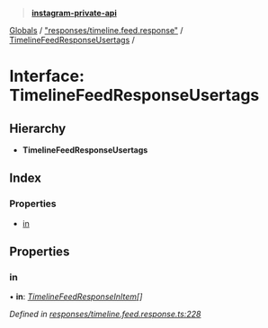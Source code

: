 > **[instagram-private-api](../README.md)**

[Globals](../README.md) / ["responses/timeline.feed.response"](../modules/_responses_timeline_feed_response_.md) / [TimelineFeedResponseUsertags](_responses_timeline_feed_response_.timelinefeedresponseusertags.md) /

# Interface: TimelineFeedResponseUsertags

## Hierarchy

* **TimelineFeedResponseUsertags**

## Index

### Properties

* [in](_responses_timeline_feed_response_.timelinefeedresponseusertags.md#in)

## Properties

###  in

• **in**: *[TimelineFeedResponseInItem](_responses_timeline_feed_response_.timelinefeedresponseinitem.md)[]*

*Defined in [responses/timeline.feed.response.ts:228](https://github.com/dilame/instagram-private-api/blob/173bc62/src/responses/timeline.feed.response.ts#L228)*